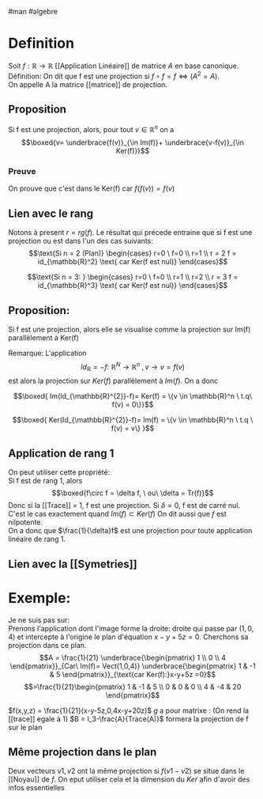 #man #algebre 
# Definition
Soit $f:\mathbb{R} \to \mathbb{R}$ [[Application Linéaire]] de matrice $A$ en base canonique.
Définition: On dit que f est une projection si $f \circ f =f \Leftrightarrow(A^2=A)$.\
On appelle A la matrice [[matrice]] de projection.
## Proposition
Si f est une projection, alors, pour tout $v \in \mathbb{R}^n$ on a 
$$\boxed{v= \underbrace{f(v)}_{\in Im(f)}+ \underbrace{v-f(v)}_{\in Ker(f)}}$$
### Preuve
On prouve que c'est dans le Ker(f) car $f(f(v)) = f(v)$
## Lien avec le rang
Notons à present $r = rg(f)$. Le résultat qui précede entraine que si f est une projection ou est dans l'un des cas suivants:\
$$\text{Si n = 2 (Plan)} \begin{cases}
r=0 \ f=0
\\ r=1 
\\ r = 2 f = id_{\mathbb{R}^2} \text{ car Ker(f est nul)}
\end{cases}$$

$$\text{Si n = 3: } \begin{cases}
r=0 \ f=0
\\ r=1 
\\ r=2
\\ r = 3 f = id_{\mathbb{R}^3} \text{ car Ker(f est nul)}
\end{cases}$$
## Proposition:
Si f est une projection, alors elle se visualise comme la projection sur Im(f) parallèlement à Ker(f)

Remarque: L'application
$$Id_\mathbb{R} = -f: \ \mathbb{R}^N \to \mathbb{R}^n \ , v \to v=f(v)$$
est alors la projection sur $Ker(f)$ parallèlement à $Im(f)$. On a donc

$$\boxed{
Im(Id_{\mathbb{R}^{2}}-f)= Ker(f) = \{v \in \mathbb{R}^n \ t.q\  f(v) = 0\}}$$

$$\boxed{ Ker(Id_{\mathbb{R}^{2}}-f)= Im(f) = \{v \in \mathbb{R}^n \ t.q  \ f(v) = v\}
}$$
## Application de rang 1 
On peut utiliser cette propriété:\
Si f est de rang 1, alors
$$\boxed{f\circ f = \delta f, \ ou\ \delta = Tr(f)}$$
Donc si la [[Trace]] = 1, f est une projection.
Si $\delta=0$, f est de carré nul.\
C'est le cas exactement quand $Im(f)\subset Ker(f)$
On dit aussi que $f$ est nilpotente.\
On a donc que $\frac{1}{\delta}f$ est une projection pour toute application linéaire de rang 1.

## Lien avec la [[Symetries]]
# Exemple:
Je ne suis pas sur:\
Prenons l'application dont l'image forme la droite: droite qui passe par $(1,0,4)$ et intercepte à l'origine le plan d'équation $x-y+5z =0$. Cherchons sa projection dans ce plan.
$$A = \frac{1}{21}
\underbrace{\begin{pmatrix}
1 \\
0 \\
4
\end{pmatrix}}_{Car\ Im(f)= Vect(1,0,4)}
\underbrace{\begin{pmatrix}
1 & -1 & 5
\end{pmatrix}}_{\text{car Ker(f):}x-y+5z =0}$$
$$=\frac{1}{21}\begin{pmatrix}
1 & -1 & 5 \\
0 & 0 & 0 \\
4 & -4 & 20
\end{pmatrix}$$

$f(x,y,z) = \frac{1}{21}(x-y-5z,0,4x-y+20z)$
$g$ a pour matrixe :
(On rend la [[trace]] egale à 1)
$B = I_3-\frac{A}{Trace(A)}$ formera la projection de f sur le plan
## Même projection dans le plan
Deux vecteurs $v1, v2$ ont la même projection si $f(v1-v2)$ se situe dans le [[Noyau]] de $f$. On eput utiliser cela et la dimension du $Ker$ afin d'avoir des infos essentielles